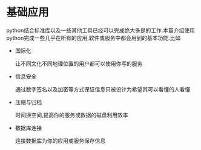 # 基础应用

python结合标准库以及一些其他工具已经可以完成绝大多是的工作.本篇介绍使用python完成一些几乎在所有的应用,软件或服务中都会用到的基本功能.比如

+ 国际化

    让不同文化不同地理位置的用户都可以使用你写的服务
    
+ 信息安全
    
    通过数字签名以及加密等方式保证信息只被设计为希望其可以看懂的人看懂
    
+ 压缩与归档

    时间换空间,提高你的服务或数据的磁盘利用效率
    
+ 数据库连接

    连接数据库为你的应用或服务保存信息
